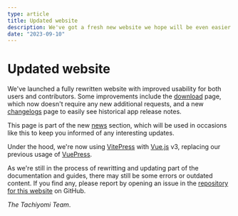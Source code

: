 ```yaml
---
type: article
title: Updated website
description: We've got a fresh new website we hope will be even easier to use
date: "2023-09-10"
---
```


# Updated website

We've launched a fully rewritten website with improved usability for both users
and contributors. Some improvements include the [download](/download/) page,
which now doesn't require any new additional requests, and a new [changelogs](/changelogs/)
page to easily see historical app release notes.

This page is part of the new [news](/news/) section, which will be used in occasions
like this to keep you informed of any interesting updates.

Under the hood, we're now using [VitePress](https://vitepress.dev/) with
[Vue.js](https://vuejs.org/) v3, replacing our previous usage of
[VuePress](https://vuepress.vuejs.org/).

As we're still in the process of rewritting and updating part of the
documentation and guides, there may still be some errors or outdated content.
If you find any, please report by opening an issue in the [repository for this website](https://github.com/tachiyomiorg/website/issues/new/choose) on GitHub.

*The Tachiyomi Team*.
